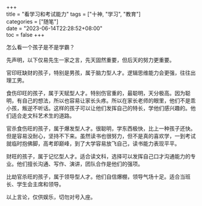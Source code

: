 +++  
title = "看学习和考试能力"
tags = ["十神, "学习", "教育"]  
categories = ["随笔"]  
date = "2023-06-14T22:28:52+08:00"  
toc = false
+++


怎么看一个孩子是不是学霸？

先声明，以下仅易先生一家之言，先天固然重要，但后天的努力更重要。

官印旺缺财的孩子，特别是男孩，属于脑力型人才。逻辑思维能力会更强，往往出理工男。

食伤印旺的孩子，属于天赋型人才。特别伤官重的，最聪明，天分极高。因为聪明，有自己的想法，所以也容易让家长头疼。所以在家长老师的眼里，他们不是乖小孩，叛逆不听话。这样的孩子可以让他们发挥自己的特长，学他们感兴趣的。他们适合走文科艺术生的道路。

官杀食伤旺的孩子，属于爆发型人才。很聪明，学东西极快，比上一种孩子还快。但是容易没耐心，坚持不下来。虽然读书也很努力，但不是真的喜欢学，一到考试就临时抱佛脚，高考即巅峰，到了大学容易放飞自己，读书能力表现平平。

财旺的孩子，属于记忆型人才。适合读文科，选择可以发挥自己口才沟通能力的专业。他们擅长沟通、写作、演讲，团队合作是他们的强项。

比劫官杀旺的孩子，属于领导型人才。他们自信爆棚，领导气场十足。适合当班长、学生会主席和领导。

以上言论，仅供娱乐，切勿对号入座。